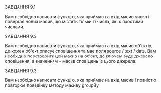 ЗАВДАННЯ 9.1

Вам необхідно написати функцію, яка приймає на вхід масив чисел і повертає
новий масив, що містить тільки ті числа, які є простими числами.

ЗАВДАННЯ 9.2

Вам необхідно написати функцію, яка приймає на вхід масив об'єктів, де кожен об'єкт описує
сповіщення та має поля source / text / date. Вам необхідно перетворити цей масив на об'єкт, де ключем буде
джерело сповіщення, а значенням - масив сповіщень із цього джерела.

ЗАВДАННЯ 9.3

Вам необхідно написати функцію, яка приймає на вхід масив і повністю повторює поведінку методу масиву groupBy
